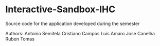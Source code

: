 # Interactive-Sandbox-IHC
Source code for the application developed during the semester

Authors:
Antonio Semitela
Cristiano Campos
Luis Amaro
Jose Canelha
Ruben Tomas

